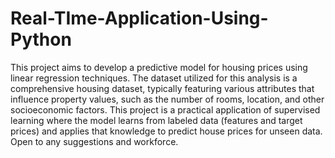 # Real-TIme-Application-Using-Python
This project aims to develop a predictive model for housing prices using linear regression techniques.
The dataset utilized for this analysis is a
comprehensive housing dataset, typically featuring various attributes that
influence property values, such as the number of rooms, location, and
other socioeconomic factors. This project is a practical application of
supervised learning where the model learns from labeled data (features
and target prices) and applies that knowledge to predict house prices for
unseen data.
Open to any suggestions and workforce.

